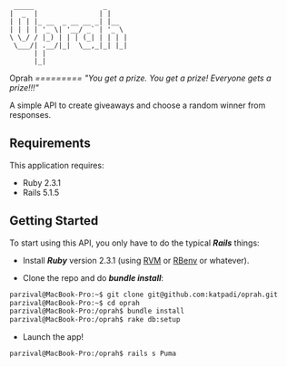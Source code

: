 
```
 _____                 _
|  _  |               | |
| | | |_ __  _ __ __ _| |__
| | | | '_ \| '__/ _` | '_ \
\ \_/ / |_) | | | (_| | | | |
 \___/| .__/|_|  \__,_|_| |_|
      | |
      |_|

```
Oprah
*=========
"You get a prize. You get a prize! Everyone gets a prize!!!"*

A simple API to create giveaways and choose a random winner from responses.

Requirements
-------------

This application requires:

- Ruby 2.3.1
- Rails 5.1.5

Getting Started
---------------

To start using this API, you only have to do the typical ***Rails*** things:

* Install ***Ruby*** version 2.3.1 (using [RVM](https://github.com/rvm/rvm) or [RBenv](https://github.com/sstephenson/rbenv) or whatever).

* Clone the repo and do ***bundle install***:

```sh
parzival@MacBook-Pro:~$ git clone git@github.com:katpadi/oprah.git
parzival@MacBook-Pro:~$ cd oprah
parzival@MacBook-Pro:/oprah$ bundle install
parzival@MacBook-Pro:/oprah$ rake db:setup
```

* Launch the app!

```sh
parzival@MacBook-Pro:/oprah$ rails s Puma
```
